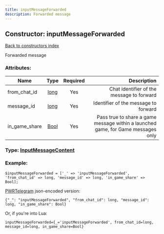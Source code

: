 ```yaml
---
title: inputMessageForwarded
description: Forwarded message
---
```

## Constructor: inputMessageForwarded  
[Back to constructors index](index.md)



Forwarded message

### Attributes:

| Name     |    Type       | Required | Description |
|----------|:-------------:|:--------:|------------:|
|from\_chat\_id|[long](../types/long.md) | Yes|Chat identifier of the message to forward|
|message\_id|[long](../types/long.md) | Yes|Identifier of the message to forward|
|in\_game\_share|[Bool](../types/Bool.md) | Yes|Pass true to share a game message within a launched game, for Game messages only|



### Type: [InputMessageContent](../types/InputMessageContent.md)


### Example:

```
$inputMessageForwarded = ['_' => 'inputMessageForwarded', 'from_chat_id' => long, 'message_id' => long, 'in_game_share' => Bool];
```  

[PWRTelegram](https://pwrtelegram.xyz) json-encoded version:

```
{"_": "inputMessageForwarded", "from_chat_id": long, "message_id": long, "in_game_share": Bool}
```


Or, if you're into Lua:  


```
inputMessageForwarded={_='inputMessageForwarded', from_chat_id=long, message_id=long, in_game_share=Bool}

```


